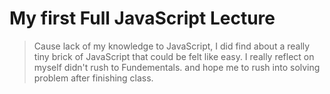 # My first Full JavaScript Lecture

> Cause lack of my knowledge to JavaScript, I did find about a really tiny brick of JavaScript that could be felt like easy. I really reflect on myself didn't rush to Fundementals. and hope me to rush into solving problem after finishing class.
